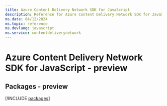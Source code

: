 ```yaml
---
title: Azure Content Delivery Network SDK for JavaScript
description: Reference for Azure Content Delivery Network SDK for JavaScript
ms.date: 04/12/2024
ms.topic: reference
ms.devlang: javascript
ms.service: contentdeliverynetwork
---
```

# Azure Content Delivery Network SDK for JavaScript - preview
## Packages - preview
[!INCLUDE [packages](content-delivery-network-index.md)]